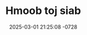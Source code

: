 ---
layout: movie-video-data
date: 2025-03-01 21:25:08 -0728
categories: movie front

# Site Attributes
title: "Hmoob toj siab"
permalink: "/movie/Hmoob_toj_siab"

# Movie Attributes
synopsis: ""
producer: "SY Production"
director: "Kuab Zeej Yaj"
writer: ""
video_link: ""
genre: "Comedy"
year: "2009"
release_type: "DVD"
storage: "Center for Hmong Studies"
thumbnail: "/assets/images/movie_thumbnails/Hmoob toj siab.jpeg"
publishing_company: "SY Production"

# Sequels + Parts
base_movie: ""
total_parts: 
sequel: ""

# Movie Cast
cast:
- name: "Paj Qabzib"
- name: "Vaj Xob (Tub me)"
- name: "Tsab Miv Lauj (Tsab Lauj)"
- name: "Maiv Vaj Yaj"
- name: "Hawj Laj"
- name: "Vaj Suav"
---